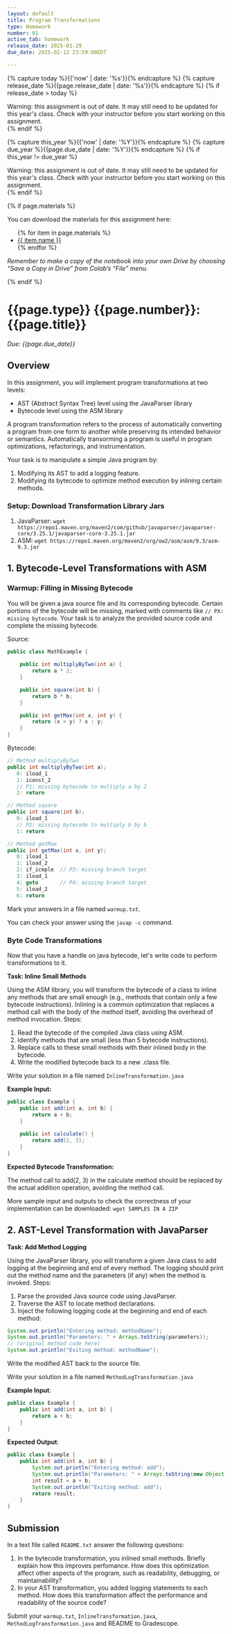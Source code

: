 ```yaml
---
layout: default
title: Program Transformations
type: Homework
number: 01
active_tab: homework
release_date: 2025-01-29
due_date: 2025-02-12 23:59:00EDT

---
```


<!-- Check whether the assignment is ready to release -->
{% capture today %}{{'now' | date: '%s'}}{% endcapture %}
{% capture release_date %}{{page.release_date | date: '%s'}}{% endcapture %}
{% if release_date > today %} 
<div class="alert alert-danger">
Warning: this assignment is out of date.  It may still need to be updated for this year's class.  Check with your instructor before you start working on this assignment.
</div>
{% endif %}
<!-- End of check whether the assignment is up to date -->


<!-- Check whether the assignment is up to date -->
{% capture this_year %}{{'now' | date: '%Y'}}{% endcapture %}
{% capture due_year %}{{page.due_date | date: '%Y'}}{% endcapture %}
{% if this_year != due_year %} 
<div class="alert alert-danger">
Warning: this assignment is out of date.  It may still need to be updated for this year's class.  Check with your instructor before you start working on this assignment.
</div>
{% endif %}
<!-- End of check whether the assignment is up to date -->



{% if page.materials %}
<div class="alert alert-info">
You can download the materials for this assignment here:
<ul>
{% for item in page.materials %}
<li><a href="{{item.url}}">{{ item.name }}</a></li>
{% endfor %}
</ul>


<i>Remember to make a copy of the notebook into your own Drive by choosing “Save a Copy in Drive” from Colab’s “File” menu.</i>

</div>
{% endif %}





{{page.type}} {{page.number}}: {{page.title}}
=============================================================

_Due: {{page.due_date}}_

## Overview

In this assignment, you will implement program transformations at two levels:

- AST (Abstract Syntax Tree) level using the JavaParser library
- Bytecode level using the ASM library


A program transformation refers to the process of automatically converting a program from one form to another while preserving its intended behavior or semantics. Automatically transorming a program is useful in program optimizations, refactorings, and instrumentation. 

Your task is to manipulate a simple Java program by:

1. Modifying its AST to add a logging feature.
2. Modifying its bytecode to optimize method execution by inlining certain methods.

### Setup: Download Transformation Library Jars

1. JavaParser: `wget https://repo1.maven.org/maven2/com/github/javaparser/javaparser-core/3.25.1/javaparser-core-3.25.1.jar`  
2. ASM: `wget https://repo1.maven.org/maven2/org/ow2/asm/asm/9.3/asm-9.3.jar`


## 1. Bytecode-Level Transformations with ASM

### Warmup: Filling in Missing Bytecode
You will be given a java source file and its corresponding bytecode. Certain portions of the bytecode will be missing, marked with comments like `// PX: missing bytecode`. Your task is to analyze the provided source code and complete the missing bytecode. 

Source:
```java
public class MathExample {
    
    public int multiplyByTwo(int a) {
        return a * 2;
    }

    public int square(int b) {
        return b * b;
    }

    public int getMax(int x, int y) {
        return (x > y) ? x : y;
    }
}
```

Bytecode:
```java
// Method multiplyByTwo
public int multiplyByTwo(int a);
   0: iload_1
   1: iconst_2
   // P1: missing bytecode to multiply a by 2
   2: return

// Method square
public int square(int b);
   0: iload_1
   // P2: missing bytecode to multiply b by b
   1: return

// Method getMax
public int getMax(int x, int y);
   0: iload_1
   1: iload_2
   2: if_icmple  // P3: missing branch target
   3: iload_1
   4: goto       // P4: missing branch target
   5: iload_2
   6: return
```

Mark your answers in a file named `warmup.txt`.

You can check your answer using the `javap -c` command. 

### Byte Code Transformations

Now that you have a handle on java bytecode, let's write code to perform transformations to it. 

**Task: Inline Small Methods**

Using the ASM library, you will transform the bytecode of a class to inline any methods that are small enough (e.g., methods that contain only a few bytecode instructions). Inlining is a common optimization that replaces a method call with the body of the method itself, avoiding the overhead of method invocation.
Steps:

1. Read the bytecode of the compiled Java class using ASM.
2. Identify methods that are small (less than 5 bytecode instructions).
3. Replace calls to these small methods with their inlined body in the bytecode.
4. Write the modified bytecode back to a new .class file.

Write your solution in a file named `InlineTransformation.java`

**Example Input:**
```java
public class Example {
    public int add(int a, int b) {
        return a + b;
    }
    
    public int calculate() {
        return add(2, 3);
    }
}
```

**Expected Bytecode Transformation:**

The method call to add(2, 3) in the calculate method should be replaced by the actual addition operation, avoiding the method call. 

More sample input and outputs to check the correctness of your implementation can be downloaded:
`wget SAMPLES IN A ZIP`

## 2. AST-Level Transformation with JavaParser

**Task: Add Method Logging**

Using the JavaParser library, you will transform a given Java class to add logging at the beginning and end of every method. The logging should print out the method name and the parameters (if any) when the method is invoked.
Steps:

1. Parse the provided Java source code using JavaParser.
2. Traverse the AST to locate method declarations.
3. Inject the following logging code at the beginning and end of each method:

```java
System.out.println("Entering method: methodName");
System.out.println("Parameters: " + Arrays.toString(parameters));
// (original method code here)
System.out.println("Exiting method: methodName");
```

Write the modified AST back to the source file.

Write your solution in a file named `MethodLogTransformation.java`

**Example Input**:
```java
public class Example {
    public int add(int a, int b) {
        return a + b;
    }
}
```

**Expected Output**:
```java
public class Example {
    public int add(int a, int b) {
        System.out.println("Entering method: add");
        System.out.println("Parameters: " + Arrays.toString(new Object[]{a, b}));
        int result = a + b;
        System.out.println("Exiting method: add");
        return result;
    }
}
```

## Submission 

In a text file called `README.txt` answer the following questions:

1. In the bytecode transformation, you inlined small methods. Briefly explain how this improves perfomance. How does this optimization affect other aspects of the program, such as readability, debugging, or maintainability? 
2. In your AST transformation, you added logging statements to each method. How does this transformation affect the performance and readability of the source code? 

Submit your `warmup.txt`, `InlineTransformation.java`, `MethodLogTransformation.java` and README to Gradescope.
